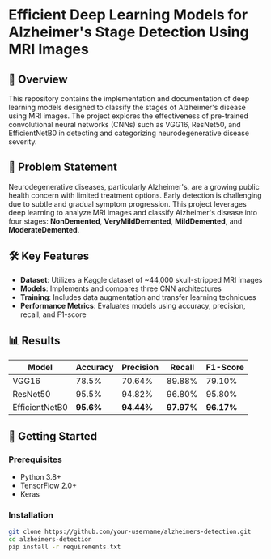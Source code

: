 # Efficient Deep Learning Models for Alzheimer's Stage Detection Using MRI Images

## 📌 Overview
This repository contains the implementation and documentation of deep learning models designed to classify the stages of Alzheimer's disease using MRI images. The project explores the effectiveness of pre-trained convolutional neural networks (CNNs) such as VGG16, ResNet50, and EfficientNetB0 in detecting and categorizing neurodegenerative disease severity.

## 🧠 Problem Statement
Neurodegenerative diseases, particularly Alzheimer's, are a growing public health concern with limited treatment options. Early detection is challenging due to subtle and gradual symptom progression. This project leverages deep learning to analyze MRI images and classify Alzheimer's disease into four stages: **NonDemented**, **VeryMildDemented**, **MildDemented**, and **ModerateDemented**.

## 🛠️ Key Features
- **Dataset**: Utilizes a Kaggle dataset of ~44,000 skull-stripped MRI images
- **Models**: Implements and compares three CNN architectures
- **Training**: Includes data augmentation and transfer learning techniques
- **Performance Metrics**: Evaluates models using accuracy, precision, recall, and F1-score

## 📊 Results
| Model       | Accuracy | Precision | Recall | F1-Score |
|-------------|----------|-----------|--------|----------|
| VGG16       | 78.5%    | 70.64%    | 89.88% | 79.10%   |
| ResNet50    | 95.5%    | 94.82%    | 96.80% | 95.80%   |
| EfficientNetB0 | **95.6%** | **94.44%** | **97.97%** | **96.17%** |

## 🚀 Getting Started

### Prerequisites
- Python 3.8+
- TensorFlow 2.0+
- Keras

### Installation
```bash
git clone https://github.com/your-username/alzheimers-detection.git
cd alzheimers-detection
pip install -r requirements.txt
